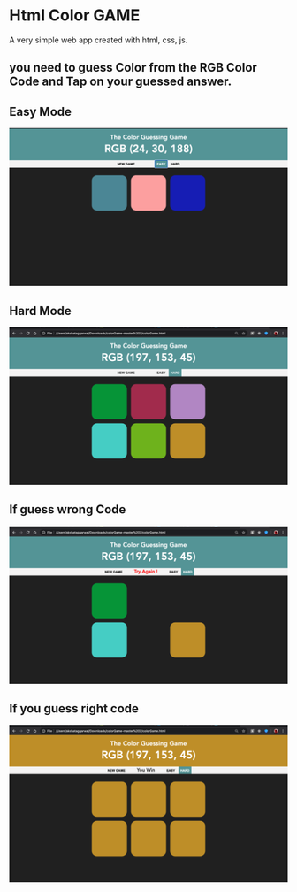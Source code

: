 # Html Color GAME
A very simple web app created with html, css, js.

## you need to guess Color from the RGB Color Code and Tap on your guessed answer.

## Easy Mode
![Screenshot](ss1.png)

## Hard Mode
![Screenshot](ss2.png)

## If guess wrong Code
![Screenshot](ss3.png)

## If you guess right code
![Screenshot](ss4.png)
